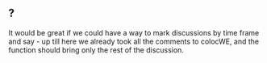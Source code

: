

## ?

It would be great if we could have a way to mark discussions by time frame and say - up till here we already took all the comments to colocWE, and the function should bring only the rest of the discussion.

